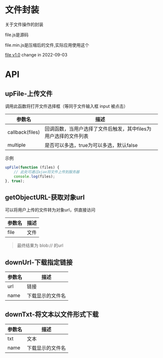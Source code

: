 # 文件封装

关于文件操作的封装



file.js是源码

file.min.js是压缩后的文件,实际应用使用这个

[file v1.0](https://1711680493.github.io) change in 2022-09-03





# API



## upFile-上传文件

调用此函数将打开文件选择框（等同于文件输入框 input 被点击）



| 参数名          | 描述                                                         |
| --------------- | ------------------------------------------------------------ |
| callback(files) | 回调函数，当用户选择了文件后触发，其中files为用户选择的文件列表 |
| multiple        | 是否可以多选，true为可以多选，默认false                      |



示例

```javascript
upFile(function (files) {
    // 此处可通过ajax将文件上传到服务器
    console.log(files);
}, true);
```





## getObjectURL-获取对象url

可以将用户上传的文件转为对象url，供直接访问

| 参数名 | 描述 |
| ------ | ---- |
| file   | 文件 |



>最终结果为 blob:// 的url





## downUrl-下载指定链接

| 参数名 | 描述             |
| ------ | ---------------- |
| url    | 链接             |
| name   | 下载显示的文件名 |



## downTxt-将文本以文件形式下载

| 参数名 | 描述             |
| ------ | ---------------- |
| txt    | 文本             |
| name   | 下载显示的文件名 |





